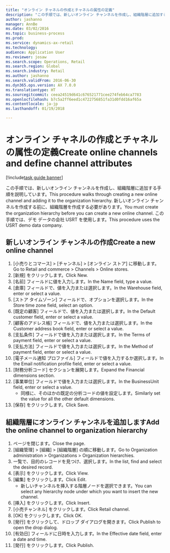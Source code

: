 ```yaml
--- 
title: "オンライン チャネルの作成とチャネルの属性の定義"
description: "この手順では、新しいオンライン チャンネルを作成し、組織階層に追加する手順を説明しています。"
author: jashanno
manager: AnnBe
ms.date: 03/02/2016
ms.topic: business-process
ms.prod: 
ms.service: dynamics-ax-retail
ms.technology: 
audience: Application User
ms.reviewer: josaw
ms.search.scope: Operations, Retail
ms.search.region: Global
ms.search.industry: Retail
ms.author: jashanno
ms.search.validFrom: 2016-06-30
ms.dyn365.ops.version: AX 7.0.0
ms.translationtype: HT
ms.sourcegitcommit: ceea24519d641c676521771cee274feb64ca7783
ms.openlocfilehash: b7c5a2ff6eed1c4722756851fa31d0fdd16af65a
ms.contentlocale: ja-jp
ms.lasthandoff: 01/19/2018

---
```

# <a name="create-online-channels-and-define-channel-attributes"></a><span data-ttu-id="cccbe-103">オンライン チャネルの作成とチャネルの属性の定義</span><span class="sxs-lookup"><span data-stu-id="cccbe-103">Create online channels and define channel attributes</span></span>

[!include[task guide banner](../includes/task-guide-banner.md)]

<span data-ttu-id="cccbe-104">この手順では、新しいオンライン チャンネルを作成し、組織階層に追加する手順を説明しています。</span><span class="sxs-lookup"><span data-stu-id="cccbe-104">This procedure walks through creating a new online channel and adding it to the organization hierarchy.</span></span> <span data-ttu-id="cccbe-105">新しいオンライン チャンネルを作成する前に、組織階層を作成する必要があります。</span><span class="sxs-lookup"><span data-stu-id="cccbe-105">You must create the organization hierarchy before you can create a new online channel.</span></span> <span data-ttu-id="cccbe-106">この手順では、デモ データの会社 USRT を使用します。</span><span class="sxs-lookup"><span data-stu-id="cccbe-106">This procedure uses the USRT demo data company.</span></span>


## <a name="create-a-new-online-channel"></a><span data-ttu-id="cccbe-107">新しいオンライン チャンネルの作成</span><span class="sxs-lookup"><span data-stu-id="cccbe-107">Create a new online channel</span></span>
1. <span data-ttu-id="cccbe-108">[小売りとコマース] > [チャンネル] > [オンライン ストア] に移動します。</span><span class="sxs-lookup"><span data-stu-id="cccbe-108">Go to Retail and commerce > Channels > Online stores.</span></span>
2. <span data-ttu-id="cccbe-109">[新規] をクリックします。</span><span class="sxs-lookup"><span data-stu-id="cccbe-109">Click New.</span></span>
3. <span data-ttu-id="cccbe-110">[名前] フィールドに値を入力します。</span><span class="sxs-lookup"><span data-stu-id="cccbe-110">In the Name field, type a value.</span></span>
4. <span data-ttu-id="cccbe-111">[倉庫] フィールドで、値を入力または選択します。</span><span class="sxs-lookup"><span data-stu-id="cccbe-111">In the Warehouse field, enter or select a value.</span></span>
5. <span data-ttu-id="cccbe-112">[ストア タイムゾーン] フィールドで、オプションを選択します。</span><span class="sxs-lookup"><span data-stu-id="cccbe-112">In the Store time zone field, select an option.</span></span>
6. <span data-ttu-id="cccbe-113">[既定の顧客] フィールドで、値を入力または選択します。</span><span class="sxs-lookup"><span data-stu-id="cccbe-113">In the Default customer field, enter or select a value.</span></span>
7. <span data-ttu-id="cccbe-114">[顧客のアドレス帳] フィールドで、値を入力または選択します。</span><span class="sxs-lookup"><span data-stu-id="cccbe-114">In the Customer address book field, enter or select a value.</span></span>
8. <span data-ttu-id="cccbe-115">[支払条件] フィールドで値を入力または選択します。</span><span class="sxs-lookup"><span data-stu-id="cccbe-115">In the Terms of payment field, enter or select a value.</span></span>
9. <span data-ttu-id="cccbe-116">[支払方法] フィールドで値を入力または選択します。</span><span class="sxs-lookup"><span data-stu-id="cccbe-116">In the Method of payment field, enter or select a value.</span></span>
10. <span data-ttu-id="cccbe-117">[電子メール通知 プロファイル] フィールドで値を入力するか選択します。</span><span class="sxs-lookup"><span data-stu-id="cccbe-117">In the Email notification profile field, enter or select a value.</span></span>
11. <span data-ttu-id="cccbe-118">[財務分析コード] セクションを展開します。</span><span class="sxs-lookup"><span data-stu-id="cccbe-118">Expand the Financial dimensions section.</span></span>
12. <span data-ttu-id="cccbe-119">[事業単位] フィールドで値を入力または選択します。</span><span class="sxs-lookup"><span data-stu-id="cccbe-119">In the BusinessUnit field, enter or select a value.</span></span>
    * <span data-ttu-id="cccbe-120">同様に、そのほかの既定の分析コードの値を設定します。</span><span class="sxs-lookup"><span data-stu-id="cccbe-120">Similarly set the value for all the other default dimensions.</span></span>  
13. <span data-ttu-id="cccbe-121">[保存] をクリックします。</span><span class="sxs-lookup"><span data-stu-id="cccbe-121">Click Save.</span></span>

## <a name="add-the-online-channel-to-organization-hierarchy"></a><span data-ttu-id="cccbe-122">組織階層にオンライン チャンネルを追加します</span><span class="sxs-lookup"><span data-stu-id="cccbe-122">Add the online channel to organization hierarchy</span></span>
1. <span data-ttu-id="cccbe-123">ページを閉じます。</span><span class="sxs-lookup"><span data-stu-id="cccbe-123">Close the page.</span></span>
2. <span data-ttu-id="cccbe-124">[組織管理] > [組織] > [組織階層] の順に移動します。</span><span class="sxs-lookup"><span data-stu-id="cccbe-124">Go to Organization administration > Organizations > Organization hierarchies.</span></span>
3. <span data-ttu-id="cccbe-125">一覧で、目的のレコードを見つけ、選択します。</span><span class="sxs-lookup"><span data-stu-id="cccbe-125">In the list, find and select the desired record.</span></span>
4. <span data-ttu-id="cccbe-126">[表示] をクリックします。</span><span class="sxs-lookup"><span data-stu-id="cccbe-126">Click View.</span></span>
5. <span data-ttu-id="cccbe-127">[編集] をクリックします。</span><span class="sxs-lookup"><span data-stu-id="cccbe-127">Click Edit.</span></span>
    * <span data-ttu-id="cccbe-128">新しいチャンネルを挿入する階層ノードを選択できます。</span><span class="sxs-lookup"><span data-stu-id="cccbe-128">You can select any hierarchy node under which you want to insert the new channel.</span></span>  
6. <span data-ttu-id="cccbe-129">[挿入] をクリックします。</span><span class="sxs-lookup"><span data-stu-id="cccbe-129">Click Insert.</span></span>
7. <span data-ttu-id="cccbe-130">[小売チャンネル] をクリックします。</span><span class="sxs-lookup"><span data-stu-id="cccbe-130">Click Retail channel.</span></span>
8. <span data-ttu-id="cccbe-131">[OK] をクリックします。</span><span class="sxs-lookup"><span data-stu-id="cccbe-131">Click OK.</span></span>
9. <span data-ttu-id="cccbe-132">[発行] をクリックして、ドロップ ダイアログを開きます。</span><span class="sxs-lookup"><span data-stu-id="cccbe-132">Click Publish to open the drop dialog.</span></span>
10. <span data-ttu-id="cccbe-133">[有効日] フィールドに日時を入力します。</span><span class="sxs-lookup"><span data-stu-id="cccbe-133">In the Effective date field, enter a date and time.</span></span>
11. <span data-ttu-id="cccbe-134">[発行] をクリックします。</span><span class="sxs-lookup"><span data-stu-id="cccbe-134">Click Publish.</span></span>


